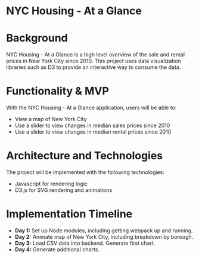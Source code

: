 # NYC Housing - At a Glance

# Background
NYC Housing - At a Glance is a high level overview of the sale and rental prices in New York City since 2010. This project uses data visualization libraries such as D3 to provide an interactive way to consume the data.

# Functionality & MVP
With the NYC Housing - At a Glance application, users will be able to:
* View a map of New York City
* Use a slider to view changes in median sales prices since 2010
* Use a slider to view changes in median rental prices since 2010

# Architecture and Technologies
The project will be implemented with the following technologies:
* Javascript for rendering logic
* D3.js for SVG rendering and animations

# Implementation Timeline
* **Day 1:** Set up Node modules, including getting webpack up and running.
* **Day 2:** Animate map of New York City, including breakdown by borough.
* **Day 3:** Load CSV data into backend. Generate first chart.
* **Day 4:** Generate additional charts.
